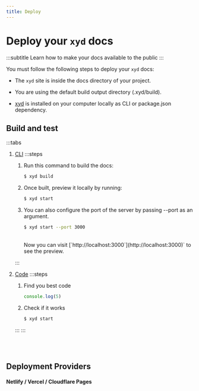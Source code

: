 ```yaml
---
title: Deploy
---
```


# Deploy your `xyd` docs
:::subtitle
Learn how to make your docs available to the public
:::

You must follow the following steps to deploy your `xyd` docs:
* The <code>xyd</code> site is inside the docs directory of your project.

* You are using the default build output directory (.xyd/build).

* [xyd](http://npmjs.com/package/xyd-js) is installed on your computer locally as CLI or package.json dependency.

## Build and test

:::tabs
1. [CLI](tab=cli)
    :::steps
    1. Run this command to build the docs:
        <br/>
        ```bash
        $ xyd build
        ```

    2. Once built, preview it locally by running:
        <br/>
        ```bash
        $ xyd start
        ```

    3. You can also configure the port of the server by passing --port as an argument.
        <br/>
        ```bash
        $ xyd start --port 3000
        ```
        <br/>
        Now you can visit [`http://localhost:3000`](http://localhost:3000)` to see the preview.
    :::

2. [Code](tab=code)
    :::steps
    1. Find you best code
        <br/>
        ```ts
        console.log(5)
        ```

    2. Check if it works
        <br/>
        ```bash
        $ xyd start
        ```
    :::
:::
<br/>
<br/>

## Deployment Providers
#### Netlify / Vercel / Cloudflare Pages
